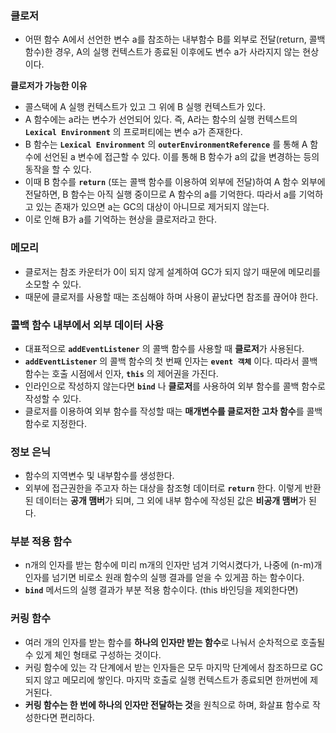 ### **클로저**

- 어떤 함수 A에서 선언한 변수 a를 참조하는 내부함수 B를 외부로 전달(return, 콜백 함수)한 경우, A의 실행 컨텍스트가 종료된 이후에도 변수 a가 사라지지 않는 현상이다.

**클로저가 가능한 이유**

- 콜스택에 A 실행 컨텍스트가 있고 그 위에 B 실행 컨텍스트가 있다.
- A 함수에는 a라는 변수가 선언되어 있다. 즉, A라는 함수의 실행 컨텍스트의 **`Lexical Environment`** 의 프로퍼티에는 변수 a가 존재한다.
- B 함수는 **`Lexical Environment`** 의 **`outerEnvironmentReference`** 를 통해 A 함수에 선언된 a 변수에 접근할 수 있다. 이를 통해 B 함수가 a의 값을 변경하는 등의 동작을 할 수 있다.
- 이때 B 함수를 **`return`** (또는 콜백 함수를 이용하여 외부에 전달)하여 A 함수 외부에 전달하면, B 함수는 아직 실행 중이므로 A 함수의 a를 기억한다. 따라서 a를 기억하고 있는 존재가 있으면 a는 GC의 대상이 아니므로 제거되지 않는다.
- 이로 인해 B가 a를 기억하는 현상을 클로저라고 한다.

### **메모리**

- 클로저는 참조 카운터가 0이 되지 않게 설계하여 GC가 되지 않기 때문에 메모리를 소모할 수 있다.
- 때문에 클로저를 사용할 때는 조심해야 하며 사용이 끝났다면 참조를 끊어야 한다.

### **콜백 함수 내부에서 외부 데이터 사용**

- 대표적으로 **`addEventListener`** 의 콜백 함수를 사용할 때 **클로저**가 사용된다.
- **`addEventListener`** 의 콜백 함수의 첫 번째 인자는 **`event 객체`** 이다. 따라서 콜백 함수는 호출 시점에서 인자, **`this`** 의 제어권을 가진다.
- 인라인으로 작성하지 않는다면 **`bind`** 나 **클로저**를 사용하여 외부 함수를 콜백 함수로 작성할 수 있다.
- 클로저를 이용하여 외부 함수를 작성할 때는 **매개변수를 클로저한 고차 함수**를 콜백 함수로 지정한다.

### **정보 은닉**

- 함수의 지역변수 및 내부함수를 생성한다.
- 외부에 접근권한을 주고자 하는 대상을 참조형 데이터로 **`return`** 한다. 이렇게 반환된 데이터는 **공개 맴버**가 되며, 그 외에 내부 함수에 작성된 값은 **비공개 맴버**가 된다.

### **부분 적용 함수**

- n개의 인자를 받는 함수에 미리 m개의 인자만 넘겨 기억시켰다가, 나중에 (n-m)개 인자를 넘기면 비로소 원래 함수의 실행 결과를 얻을 수 있게끔 하는 함수이다.
- **`bind`** 메서드의 실행 결과가 부분 적용 함수이다. (this 바인딩을 제외한다면)

### **커링 함수**

- 여러 개의 인자를 받는 함수를 **하나의 인자만 받는 함수**로 나눠서 순차적으로 호출될 수 있게 체인 형태로 구성하는 것이다.
- 커링 함수에 있는 각 단계에서 받는 인자들은 모두 마지막 단계에서 참조하므로 GC되지 않고 메모리에 쌓인다. 마지막 호출로 실행 컨텍스트가 종료되면 한꺼번에 제거된다.
- **커링 함수는 한 번에 하나의 인자만 전달하는 것**을 원칙으로 하며, 화살표 함수로 작성한다면 편리하다.